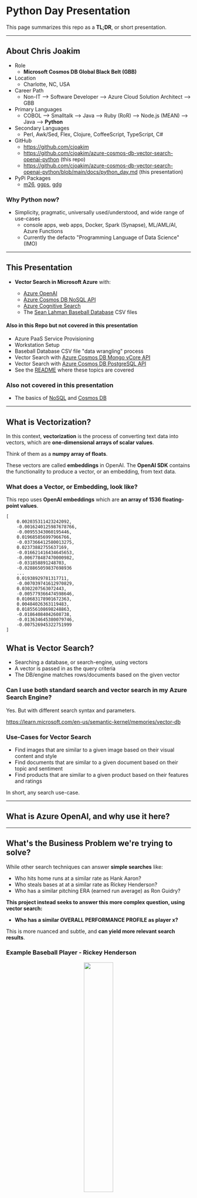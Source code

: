 # Python Day Presentation

This page summarizes this repo as a **TL;DR**, or short presentation.

---

## About Chris Joakim

- Role
  - **Microsoft Cosmos DB Global Black Belt (GBB)**
- Location
  - Charlotte, NC, USA
- Career Path
  - Non-IT --> Software Developer --> Azure Cloud Solution Architect --> GBB
- Primary Languages
  - COBOL --> Smalltalk --> Java --> Ruby (RoR) --> Node.js (MEAN) --> Java --> **Python**
- Secondary Languages
  - Perl, Awk/Sed, Flex, Clojure, CoffeeScript, TypeScript, C#
- GitHub
  - https://github.com/cjoakim
  - https://github.com/cjoakim/azure-cosmos-db-vector-search-openai-python (this repo)
  - https://github.com/cjoakim/azure-cosmos-db-vector-search-openai-python/blob/main/docs/python_day.md (this presentation)
- PyPi Packages
  - [m26](https://pypi.org/project/m26/), [ggps](https://pypi.org/project/ggps/), [gdg](https://pypi.org/project/gdg/)

### Why Python now?

- Simplicity, pragmatic, universally used/understood, and wide range of use-cases
  - console apps, web apps, Docker, Spark (Synapse), ML/AML/AI, Azure Functions
  - Currently the defacto "Programming Language of Data Science" (IMO)

---

## This Presentation

- **Vector Search in Microsoft Azure** with:

  - [Azure OpenAI](https://learn.microsoft.com/en-us/azure/ai-services/openai/)
  - [Azure Cosmos DB NoSQL API](https://learn.microsoft.com/en-us/azure/cosmos-db/nosql/)
  - [Azure Cognitive Search](https://learn.microsoft.com/en-us/azure/search/)
  - The [Sean Lahman Baseball Database](http://seanlahman.com/download-baseball-database/) CSV files

#### Also in this Repo but not covered in this presentation

  - Azure PaaS Service Provisioning
  - Workstation Setup
  - Baseball Database CSV file "data wrangling" process
  - Vector Search with [Azure Cosmos DB Mongo vCore API](https://learn.microsoft.com/en-us/azure/cosmos-db/mongodb/vcore/)
  - Vector Search with [Azure Cosmos DB PostgreSQL API](https://learn.microsoft.com/en-us/azure/cosmos-db/postgresql/)
  - See the [README](README.md) where these topics are covered

### Also not covered in this presentation

  - The basics of [NoSQL](https://en.wikipedia.org/wiki/NoSQL) and [Cosmos DB](https://azure.microsoft.com/en-us/products/cosmos-db)

---

## What is Vectorization?

In this context, **vectorization** is the process of converting text data into vectors,
which are **one-dimensional arrays of scalar values**.

Think of them as a **numpy array of floats**.

These vectors are called **embeddings** in OpenAI.  The **OpenAI SDK** contains
the functionality to produce a vector, or an embedding, from text data.

### What does a Vector, or Embedding, look like?

This repo uses **OpenAI embeddings** which are **an array of 1536 floating-point values**.

```
[
    0.002035311423242092,
    -0.0016240125987678766,
    -0.00955343060195446,
    0.019685856997966766,
    -0.037366412580013275,
    0.02373882755637169,
    -0.016621416434645653,
    -0.006778487470000982,
    -0.031858891248703,
    -0.028865059837698936
    ...
    0.01938929781317711,
    -0.007039741612970829,
    0.0302207563072443,
    -0.005779366474598646,
    0.010683178901672363,
    0.00484026363119483,
    0.018556108698248863,
    -0.01864084042608738,
    -0.013634645380079746,
    -0.007526945322751999
]
```

## What is Vector Search?

- Searching a database, or search-engine, using vectors
- A vector is passed in as the query criteria
- The DB/engine matches rows/documents based on the given vector

### Can I use both standard search and vector search in my Azure Search Engine?

Yes.  But with different search syntax and parameters.


https://learn.microsoft.com/en-us/semantic-kernel/memories/vector-db


### Use-Cases for Vector Search

- Find images that are similar to a given image based on their visual content and style
- Find documents that are similar to a given document based on their topic and sentiment
- Find products that are similar to a given product based on their features and ratings

In short, any search use-case.


---

## What is Azure OpenAI, and why use it here?


---

## What's the Business Problem we're trying to solve?

While other search techniques can answer **simple searches** like:

- Who hits home runs at a similar rate as Hank Aaron?
- Who steals bases at at a similar rate as Rickey Henderson?
- Who has a similar pitching ERA (earned run average) as Ron Guidry?

**This project instead seeks to answer this more complex question, using vector search:**

- **Who has a similar OVERALL PERFORMANCE PROFILE as player x?**

This is more nuanced and subtle, and **can yield more relevant search results**.

### Example Baseball Player - Rickey Henderson

<p align="center">
    <img src="img/rickey-henderson.jpg" width="40%">
</p>
<p align="center">
    Rickey Henderson (henderi01), MLB Hall of Fame Player, Statistical Unicorn
</p>

This simplistic SQL query (in Azure Cosmos DB PostgreSQL API) identifies a few
similar players.  But the **WHERE clause only contains three attributes** ...
it's not a **full-spectrun** query.

<p align="center">
    <img src="img/query-greatest-base-stealers.png" width="80%">
</p>

#### But what if you're not in the baseball business?

This vector search solution is just an example;
it's easily modifiable for your use-cases.

---

## Step 1: Data Wrangling

- The data started as CSV from the Sean Lahman Baseball Database
- CSV rows were transformed into JSON documents
- JSON documents augmented with calculations
- JSON documents augmented with a **embeddings_str** value for vectorization

### Example Document for Hank Aaron 

```
  "aaronha01": {
    "playerID": "aaronha01",
    "birthYear": 1934,
    "birthCountry": "USA",
    "deathYear": "2021.0",
    "nameFirst": "Hank",
    "nameLast": "Aaron",
    "weight": 180,
    "height": 72,
    "bats": "R",
    "throws": "R",
    "debut": "1954-04-13",
    "finalGame": "1976-10-03",
    "teams": {
      "total_games": 3298,
      "teams": {
        "ML1": 1806,
        "ATL": 1270,
        "ML4": 222
      },
      "primary_team": "ML1"
    },
    "primary_position": "RF",
    "batting": {
      "G": "3298",
      "AB": "12364",
      "R": "2174",
      "H": "3771",
      "2B": "624",
      "3B": "98",
      "HR": "755",
      "RBI": "2297.0",
      "SB": "240.0",
      "CS": "73.0",
      "BB": "1402",
      "SO": "1383.0",
      "IBB": "293.0",
      "HBP": "32.0",
      "SF": "121.0",
      "calculated": {
        "runs_per_ab": 0.17583306373341961,
        "batting_avg": 0.30499838240051763,
        "2b_avg": 0.050469103849886766,
        "3b_avg": 0.007926237463604012,
        "hr_avg": 0.06106438045939825,
        "rbi_avg": 0.18578130054998382,
        "bb_avg": 0.11339372371400841,
        "so_avg": 0.11185700420575866,
        "ibb_avg": 0.023697832416693626,
        "hbp_avg": 0.002588159171789065
      }
    },
    "category": "fielder",
    "debut_year": 1954,
    "final_year": 1976,
    "embeddings_str": "fielder primary_position_rf total_games_3298 bats_r throws_r hits_3771 hr_755 batting_avg_305 runs_per_ab_176 2b_avg_50 3b_avg_8 hr_avg_61 rbi_avg_186 bb_avg_113 so_avg_112 ibb_avg_24 hbp_avg_3"
  }
```

I used the approach of creating **binned-text** values in the embeddings_str.
For example batting average of 0.30499838240051763 becomes "batting_avg_305".

A common example of this is T-shirt sizes - "S", "M", "L", "XL".

### Machine Learning "Features" vs Text Words

Since OpenAI embeddings calculation is based on **text**, the binned-text approach is used.

---

## Step 2: Vectorization


---

## Step 3: Loading the Azure Cosmos DB NoSQL API container


---

## Step 4: Configuring Azure Cognitive Search

---

## Step 5: Excuting Vector Searches vs Azure Cognitive Search



